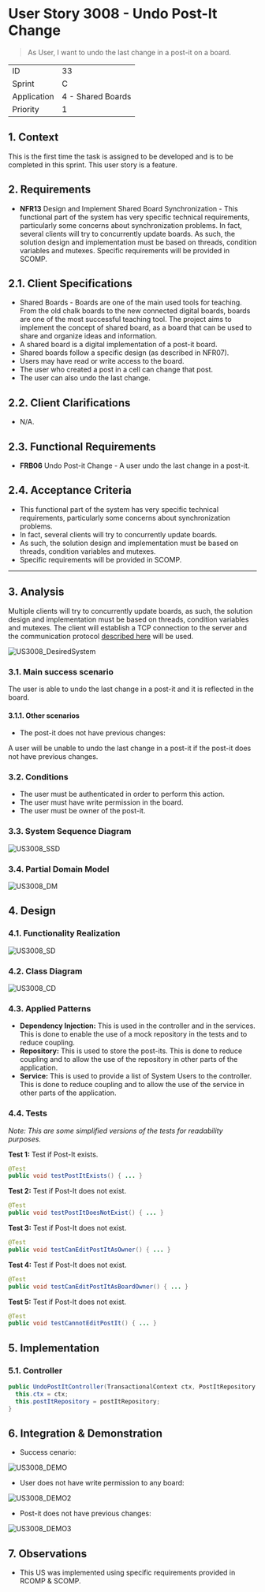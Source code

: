 # User Story 3008 - Undo Post-It Change

> As User, I want to undo the last change in a post-it on a board.

|             |                   |
| ----------- | ----------------- |
| ID          | 33                |
| Sprint      | C                 |
| Application | 4 - Shared Boards |
| Priority    | 1                 |

## 1. Context

This is the first time the task is assigned to be developed and is to be completed in this sprint. This user story is a feature.

## 2. Requirements

- **NFR13** Design and Implement Shared Board Synchronization - This functional part of the system has very specific technical requirements, particularly some concerns about synchronization problems. In fact, several clients will try to concurrently update boards. As such, the solution design and implementation must be based on threads, condition variables and mutexes. Specific requirements will be provided in SCOMP.

## 2.1. Client Specifications

- Shared Boards - Boards are one of the main used tools for teaching. From the old chalk boards to the new connected digital boards, boards are one of the most successful teaching tool. The project aims to implement the concept of shared board, as a board that can be used to share and organize ideas and information.
- A shared board is a digital implementation of a post-it board.
- Shared boards follow a specific design (as described in NFR07).
- Users may have read or write access to the board.
- The user who created a post in a cell can change that post.
- The user can also undo the last change.

## 2.2. Client Clarifications

- N/A.

## 2.3. Functional Requirements

- **FRB06** Undo Post-it Change - A user undo the last change in a post-it.

## 2.4. Acceptance Criteria

- This functional part of the system has very specific technical requirements, particularly some concerns about synchronization problems.
- In fact, several clients will try to concurrently update boards.
- As such, the solution design and implementation must be based on threads, condition variables and mutexes.
- Specific requirements will be provided in SCOMP.

---

## 3. Analysis

Multiple clients will try to concurrently update boards, as such, the solution design and implementation must be based on threads, condition variables and mutexes. The client will establish a TCP connection to the server and the communication protocol [described here](../../sprint-b/us24-3001/README.md) will be used.

![US3008_DesiredSystem](out/US3008_DesiredSystem.svg)

### 3.1. Main success scenario

The user is able to undo the last change in a post-it and it is reflected in the board.

#### 3.1.1. Other scenarios

- The post-it does not have previous changes:

A user will be unable to undo the last change in a post-it if the post-it does not have previous changes.

### 3.2. Conditions

- The user must be authenticated in order to perform this action.
- The user must have write permission in the board.
- The user must be owner of the post-it.

### 3.3. System Sequence Diagram

![US3008_SSD](out/US3008_SSD.svg)

### 3.4. Partial Domain Model

![US3008_DM](out/US3008_DM.svg)

## 4. Design

### 4.1. Functionality Realization

![US3008_SD](out/US3008_SD.svg)

### 4.2. Class Diagram

![US3008_CD](out/US3008_CD.svg)

### 4.3. Applied Patterns

- **Dependency Injection:** This is used in the controller and in the services. This is done to enable the use of a mock repository in the tests and to reduce coupling.
- **Repository:** This is used to store the post-its. This is done to reduce coupling and to allow the use of the repository in other parts of the application.
- **Service:** This is used to provide a list of System Users to the controller. This is done to reduce coupling and to allow the use of the service in other parts of the application.

### 4.4. Tests

_Note: This are some simplified versions of the tests for readability purposes._

**Test 1:** Test if Post-It exists.

```java
@Test
public void testPostItExists() { ... }
```

**Test 2:** Test if Post-It does not exist.

```java
@Test
public void testPostItDoesNotExist() { ... }
```

**Test 3:** Test if Post-It does not exist.

```java
@Test
public void testCanEditPostItAsOwner() { ... }
```

**Test 4:** Test if Post-It does not exist.

```java
@Test
public void testCanEditPostItAsBoardOwner() { ... }
```

**Test 5:** Test if Post-It does not exist.

```java
@Test
public void testCannotEditPostIt() { ... }
```

## 5. Implementation

### 5.1. Controller

```java
public UndoPostItController(TransactionalContext ctx, PostItRepository postItRepository) {
  this.ctx = ctx;
  this.postItRepository = postItRepository;
}
```

## 6. Integration & Demonstration

- Success cenario:

![US3008_DEMO](US3008_DEMO.png)

- User does not have write permission to any board:

![US3008_DEMO2](US3008_DEMO2.png)

- Post-it does not have previous changes:

![US3008_DEMO3](US3008_DEMO3.png)

## 7. Observations

- This US was implemented using specific requirements provided in RCOMP & SCOMP.
